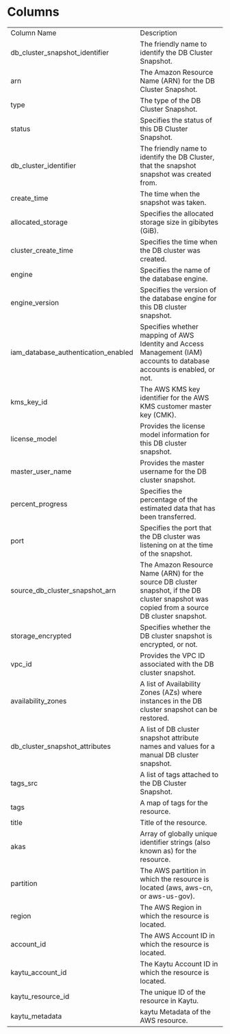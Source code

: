 # Columns  

<table>
	<tr><td>Column Name</td><td>Description</td></tr>
	<tr><td>db_cluster_snapshot_identifier</td><td>The friendly name to identify the DB Cluster Snapshot.</td></tr>
	<tr><td>arn</td><td>The Amazon Resource Name (ARN) for the DB Cluster Snapshot.</td></tr>
	<tr><td>type</td><td>The type of the DB Cluster Snapshot.</td></tr>
	<tr><td>status</td><td>Specifies the status of this DB Cluster Snapshot.</td></tr>
	<tr><td>db_cluster_identifier</td><td>The friendly name to identify the DB Cluster, that the snapshot snapshot was created from.</td></tr>
	<tr><td>create_time</td><td>The time when the snapshot was taken.</td></tr>
	<tr><td>allocated_storage</td><td>Specifies the allocated storage size in gibibytes (GiB).</td></tr>
	<tr><td>cluster_create_time</td><td>Specifies the time when the DB cluster was created.</td></tr>
	<tr><td>engine</td><td>Specifies the name of the database engine.</td></tr>
	<tr><td>engine_version</td><td>Specifies the version of the database engine for this DB cluster snapshot.</td></tr>
	<tr><td>iam_database_authentication_enabled</td><td>Specifies whether mapping of AWS Identity and Access Management (IAM) accounts to database accounts is enabled, or not.</td></tr>
	<tr><td>kms_key_id</td><td>The AWS KMS key identifier for the AWS KMS customer master key (CMK).</td></tr>
	<tr><td>license_model</td><td>Provides the license model information for this DB cluster snapshot.</td></tr>
	<tr><td>master_user_name</td><td>Provides the master username for the DB cluster snapshot.</td></tr>
	<tr><td>percent_progress</td><td>Specifies the percentage of the estimated data that has been transferred.</td></tr>
	<tr><td>port</td><td>Specifies the port that the DB cluster was listening on at the time of the snapshot.</td></tr>
	<tr><td>source_db_cluster_snapshot_arn</td><td>The Amazon Resource Name (ARN) for the source DB cluster snapshot, if the DB cluster snapshot was copied from a source DB cluster snapshot.</td></tr>
	<tr><td>storage_encrypted</td><td>Specifies whether the DB cluster snapshot is encrypted, or not.</td></tr>
	<tr><td>vpc_id</td><td>Provides the VPC ID associated with the DB cluster snapshot.</td></tr>
	<tr><td>availability_zones</td><td>A list of Availability Zones (AZs) where instances in the DB cluster snapshot can be restored.</td></tr>
	<tr><td>db_cluster_snapshot_attributes</td><td>A list of DB cluster snapshot attribute names and values for a manual DB cluster snapshot.</td></tr>
	<tr><td>tags_src</td><td>A list of tags attached to the DB Cluster Snapshot.</td></tr>
	<tr><td>tags</td><td>A map of tags for the resource.</td></tr>
	<tr><td>title</td><td>Title of the resource.</td></tr>
	<tr><td>akas</td><td>Array of globally unique identifier strings (also known as) for the resource.</td></tr>
	<tr><td>partition</td><td>The AWS partition in which the resource is located (aws, aws-cn, or aws-us-gov).</td></tr>
	<tr><td>region</td><td>The AWS Region in which the resource is located.</td></tr>
	<tr><td>account_id</td><td>The AWS Account ID in which the resource is located.</td></tr>
	<tr><td>kaytu_account_id</td><td>The Kaytu Account ID in which the resource is located.</td></tr>
	<tr><td>kaytu_resource_id</td><td>The unique ID of the resource in Kaytu.</td></tr>
	<tr><td>kaytu_metadata</td><td>kaytu Metadata of the AWS resource.</td></tr>
</table>